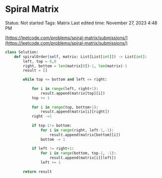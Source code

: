 # Spiral Matrix

Status: Not started
Tags: Matrix
Last edited time: November 27, 2023 4:48 PM

[https://leetcode.com/problems/spiral-matrix/submissions/](https://leetcode.com/problems/spiral-matrix/submissions/)

```python
class Solution:
    def spiralOrder(self, matrix: List[List[int]]) -> List[int]:
        left, top = 0,0
        right, bottom = len(matrix[0])-1, len(matrix)-1
        result = []

        while top <= bottom and left <= right:
            
            for i in range(left, right+1):
                result.append(matrix[top][i])
            top += 1
            
            for i in range(top, bottom+1):
                result.append(matrix[i][right])
            right -=1
            
            if top-1!= bottom:
                for i in range(right, left-1,-1):
                    result.append(matrix[bottom][i])
                bottom -= 1
                
            if left != right+1:
                for i in range(bottom, top-1, -1):
                    result.append(matrix[i][left])
                left += 1
        
        return result
```